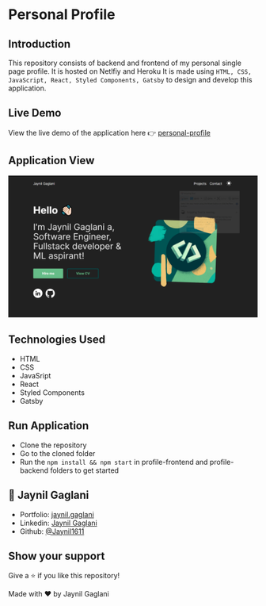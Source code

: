 # Personal Profile

## Introduction

This repository consists of backend and frontend of my personal single page profile. It is hosted on Netlfiy and Heroku
It is made using `HTML, CSS, JavaScript, React, Styled Components, Gatsby` to design and develop this application.

## Live Demo

View the live demo of the application here 👉 [personal-profile](https://jaynil-profile.netlify.app/)

## Application View

![front-page](assets\front-page.PNG)

## Technologies Used

- HTML
- CSS
- JavaSript
- React
- Styled Components
- Gatsby

## Run Application

- Clone the repository
- Go to the cloned folder
- Run the `npm install && npm start` in profile-frontend and profile-backend folders to get started

## 👤 **Jaynil Gaglani**

- Portfolio: [jaynil.gaglani](https://bit.ly/jaynil-profile)
- Linkedin: [Jaynil Gaglani](https://www.linkedin.com/in/jaynilgaglani/)
- Github: [@Jaynil1611](https://github.com/Jaynil1611)

## Show your support

Give a ⭐️ if you like this repository!

Made with ❤️ by Jaynil Gaglani
